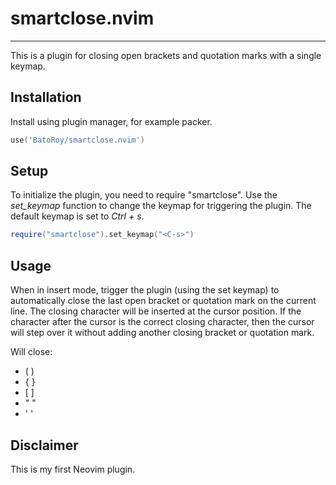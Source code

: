 # smartclose.nvim
---
This is a plugin for closing open brackets and quotation marks with a single keymap. 
## Installation

Install using plugin manager, for example packer.
```lua
use('BatoRoy/smartclose.nvim')
```
## Setup

To initialize the plugin, you need to require "smartclose". Use the *set_keymap* function to change the keymap for triggering the plugin. The default keymap is set to *Ctrl + s*.
```lua
require("smartclose").set_keymap("<C-s>")
```

## Usage

When in insert mode, trigger the plugin (using the set keymap) to automatically close the last open bracket or quotation mark on the current line. The closing character will be inserted at the cursor position. If the character after the cursor is the correct closing character, then the cursor will step over it without adding another closing bracket or quotation mark. 

Will close:
- ( )
- { }
- \[ ]
- " "
- ' '
## Disclaimer
This is my first Neovim plugin. 
